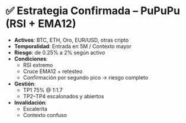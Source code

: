 # ✅ Estrategia Confirmada – PuPuPu (RSI + EMA12)

- **Activos**: BTC, ETH, Oro, EUR/USD, otras cripto
- **Temporalidad**: Entrada en 5M / Contexto mayor
- **Riesgo**: de 0.25% a 2% según activo
- **Condiciones**:
  - RSI extremo
  - Cruce EMA12 + retesteo
  - Confirmación por segundo pico → riesgo completo
- **Gestión**:
  - TP1 75% @ 1:1.7
  - TP2–TP4 escalonados y abiertos
- **Invalidación**:
  - Escalerita
  - Contexto confuso
